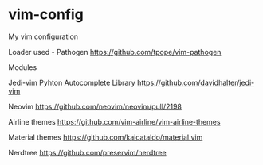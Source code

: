 # vim-config
My vim configuration

Loader used - Pathogen
https://github.com/tpope/vim-pathogen


Modules

Jedi-vim Pyhton Autocomplete Library
https://github.com/davidhalter/jedi-vim

Neovim
https://github.com/neovim/neovim/pull/2198

Airline themes
https://github.com/vim-airline/vim-airline-themes

Material themes
https://github.com/kaicataldo/material.vim

Nerdtree
https://github.com/preservim/nerdtree
